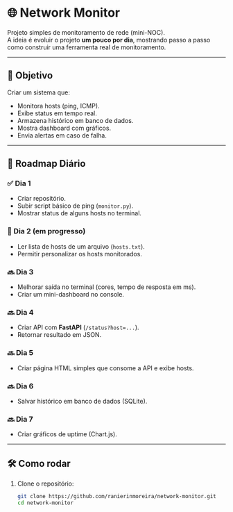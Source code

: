 # 🌐 Network Monitor

Projeto simples de monitoramento de rede (mini-NOC).  
A ideia é evoluir o projeto **um pouco por dia**, mostrando passo a passo como construir uma ferramenta real de monitoramento.

---

## 🚀 Objetivo
Criar um sistema que:
- Monitora hosts (ping, ICMP).
- Exibe status em tempo real.
- Armazena histórico em banco de dados.
- Mostra dashboard com gráficos.
- Envia alertas em caso de falha.

---

## 📅 Roadmap Diário

### ✅ Dia 1
- Criar repositório.
- Subir script básico de ping (`monitor.py`).
- Mostrar status de alguns hosts no terminal.

### 🔨 Dia 2 (em progresso)
- Ler lista de hosts de um arquivo (`hosts.txt`).
- Permitir personalizar os hosts monitorados.

### 🔜 Dia 3
- Melhorar saída no terminal (cores, tempo de resposta em ms).
- Criar um mini-dashboard no console.

### 🔜 Dia 4
- Criar API com **FastAPI** (`/status?host=...`).
- Retornar resultado em JSON.

### 🔜 Dia 5
- Criar página HTML simples que consome a API e exibe hosts.

### 🔜 Dia 6
- Salvar histórico em banco de dados (SQLite).

### 🔜 Dia 7
- Criar gráficos de uptime (Chart.js).

---

## 🛠️ Como rodar

1. Clone o repositório:
   ```bash
   git clone https://github.com/ranierinmoreira/network-monitor.git
   cd network-monitor
